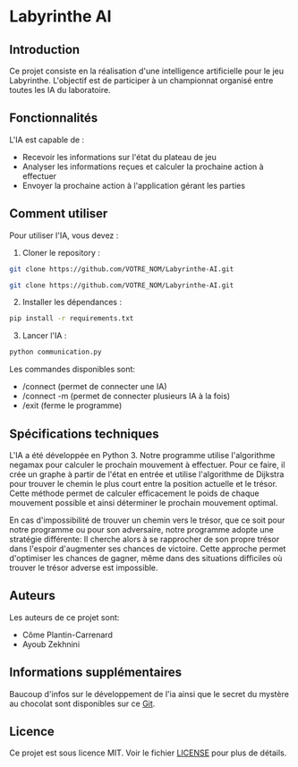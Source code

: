 # Labyrinthe AI

## Introduction

Ce projet consiste en la réalisation d'une intelligence artificielle pour le jeu Labyrinthe. L'objectif est de participer à un championnat organisé entre toutes les IA du laboratoire.

## Fonctionnalités

L'IA est capable de :

- Recevoir les informations sur l'état du plateau de jeu
- Analyser les informations reçues et calculer la prochaine action à effectuer
- Envoyer la prochaine action à l'application gérant les parties

## Comment utiliser

Pour utiliser l'IA, vous devez :

1. Cloner le repository :
```bash
git clone https://github.com/VOTRE_NOM/Labyrinthe-AI.git
```
```bash
git clone https://github.com/VOTRE_NOM/Labyrinthe-AI.git
```
2. Installer les dépendances :
```bash
pip install -r requirements.txt
```
3. Lancer l'IA :
```bash
python communication.py
```
Les commandes disponibles sont:

- /connect (permet de connecter une IA)
- /connect -m (permet de connecter plusieurs IA à la fois)
- /exit (ferme le programme)

## Spécifications techniques

L'IA a été développée en Python 3.
Notre programme utilise l'algorithme negamax pour calculer le prochain mouvement à effectuer. Pour ce faire, il crée un graphe à partir de l'état en entrée et utilise l'algorithme de Dijkstra pour trouver le chemin le plus court entre la position actuelle et le trésor. Cette méthode permet de calculer efficacement le poids de chaque mouvement possible et ainsi déterminer le prochain mouvement optimal.

En cas d'impossibilité de trouver un chemin vers le trésor, que ce soit pour notre programme ou pour son adversaire, notre programme adopte une stratégie différente: Il cherche alors à se rapprocher de son propre trésor dans l'espoir d'augmenter ses chances de victoire. Cette approche permet d'optimiser les chances de gagner, même dans des situations difficiles où trouver le trésor adverse est impossible.


## Auteurs
Les auteurs de ce projet sont:

 - Côme Plantin-Carrenard
 - Ayoub Zekhnini

## Informations supplémentaires

Baucoup d'infos sur le développement de l'ia ainsi que le secret du mystère au chocolat sont disponibles sur ce [Git](https://www.youtube.com/watch?v=dQw4w9WgXcQ&ab_channel=RickAstley).

## Licence

Ce projet est sous licence MIT. Voir le fichier [LICENSE](https://github.com/comus3/PROJET-INFO-22352-22371-/blob/main/LICENCE) pour plus de détails.




